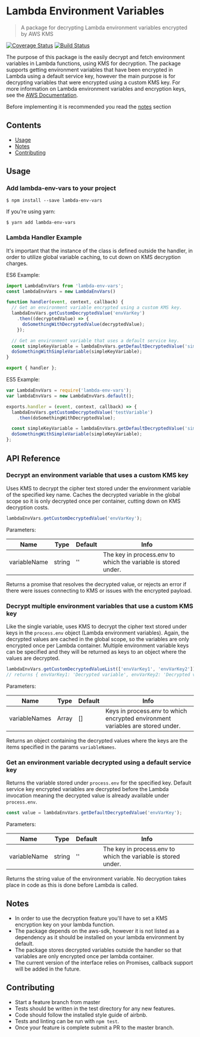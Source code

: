 # Lambda Environment Variables
> A package for decrypting Lambda environment variables encrypted by AWS KMS

[![Coverage Status](https://coveralls.io/repos/github/aceew/aws-lambda-env-vars/badge.svg?branch=master)](https://coveralls.io/github/aceew/aws-lambda-env-vars?branch=master)
[![Build Status](https://travis-ci.org/aceew/aws-lambda-env-vars.svg?branch=master)](https://travis-ci.org/aceew/aws-lambda-env-vars)

The purpose of this package is the easily decrypt and fetch environment variables in Lambda functions, using KMS for decryption. The package supports getting environment variables that have been encrypted in Lambda using a default service key, however the main purpose is for decrypting variables that were encrypted using a custom KMS key. For more information on Lambda environment variables and encryption keys, see the [AWS Documentation](http://docs.aws.amazon.com/lambda/latest/dg/env_variables.html).

Before implementing it is recommended you read the [notes](#notes) section
## Contents
- [Usage](#usage)
- [Notes](#notes)
- [Contributing](#contributing)

## Usage
### Add lambda-env-vars to your project
```console
$ npm install --save lambda-env-vars
```
If you're using yarn:
```console
$ yarn add lambda-env-vars
```

### Lambda Handler Example
It's important that the instance of the class is defined outside the handler, in order to utilize global variable caching, to cut down on KMS decryption charges.

ES6 Example:
```javascript
import LambdaEnvVars from 'lambda-env-vars';
const lambdaEnvVars = new LambdaEnvVars()

function handler(event, context, callback) {
  // Get an environment variable encrypted using a custom KMS key.
  lambdaEnvVars.getCustomDecryptedValue('envVarKey')
    .then((decryptedValue) => {
      doSomethingWithDecryptedValue(decryptedValue);
    });

  // Get an environment variable that uses a default service key.
  const simpleKeyVariable = lambdaEnvVars.getDefaultDecryptedValue('simpleEnvVarKey');
  doSomethingWithSimpleVariable(simpleKeyVariable);
}

export { handler };
```

ES5 Example:
```javascript
var LambdaEnvVars = require('lambda-env-vars');
var lambdaEnvVars = new LambdaEnvVars.default();

exports.handler = (event, context, callback) => {
  lambdaEnvVars.getCustomDecryptedValue('testVariable')
    .then(doSomethingWithDecryptedValue);

  const simpleKeyVariable = lambdaEnvVars.getDefaultDecryptedValue('simpleEnvVarKey');
  doSomethingWithSimpleVariable(simpleKeyVariable);
};

```

## API Reference

### Decrypt an environment variable that uses a custom KMS key
Uses KMS to decrypt the cipher text stored under the environment variable of the specified key name. Caches the decrypted variable in the global scope so it is only decrypted once per container, cutting down on KMS decryption costs.

```javascript
lambdaEnvVars.getCustomDecryptedValue('envVarKey');
```
Parameters:

| Name | Type | Default | Info |
| --- | --- | --- | --- |
| variableName | string | '' | The key in process.env to which the variable is stored under. |

Returns a promise that resolves the decrypted value, or rejects an error if there were issues connecting to KMS or issues with the encrypted payload.

### Decrypt multiple environment variables that use a custom KMS key
Like the single variable, uses KMS to decrypt the cipher text stored under keys in the `process.env` object (Lambda environment variables). Again, the decrypted values are cached in the global scope, so the variables are only encrypted once per Lambda container. Multiple environment variable keys can be specified and they will be returned as keys to an object where the values are decrypted.

```javascript
lambdaEnvVars.getCustomDecryptedValueList(['envVarKey1', 'envVarKey2']);
// returns { envVarKey1: 'Decrypted variable', envVarKey2: 'Decrypted variable' }
```

Parameters:

| Name | Type | Default | Info |
| --- | --- | --- | --- |
| variableNames | Array | [] | Keys in process.env to which encrypted environment variables are stored under. |

Returns an object containing the decrypted values where the keys are the items specified in the params `variableNames`.


### Get an environment variable decrypted using a default service key
Returns the variable stored under `process.env` for the specified key. Default service key encrypted variables are decrypted before the Lambda invocation meaning the decrypted value is already available under `process.env`.

```javascript
const value = lambdaEnvVars.getDefaultDecryptedValue('envVarKey');
```
Parameters:

| Name | Type | Default | Info |
| --- | --- | --- | --- |
| variableName | string | '' | The key in process.env to which the variable is stored under. |

Returns the string value of the environment variable. No decryption takes place in code as this is done before Lambda is called.


## Notes
 - In order to use the decryption feature you'll have to set a KMS encryption key on your lambda function.
 - The package depends on the aws-sdk, however it is not listed as a dependency as it should be installed on your lambda environment by default.
 - The package stores decrypted variables outside the handler so that variables are only encrypted once per lambda container.
 - The current version of the interface relies on Promises, callback support will be added in the future.

## Contributing
- Start a feature branch from master
- Tests should be written in the test directory for any new features.
- Code should follow the installed style guide of airbnb.
- Tests and linting can be run with `npm test`.
- Once your feature is complete submit a PR to the master branch.
